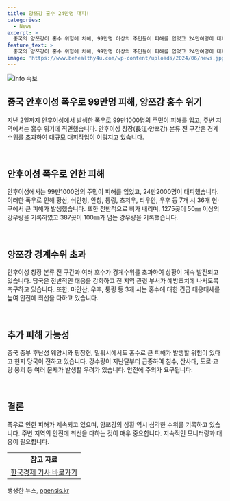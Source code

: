 ```yaml
---
title: 양쯔강 홍수 24만명 대피!
categories:
  - News
excerpt: >
  중국의 양쯔강이 홍수 위험에 처해, 99만명 이상의 주민들이 피해를 입었고 24만여명이 대피했다. 안후이성에서 2일 동안의 폭우로 인해 수위가 급상승하고, 여전히 상승 중이며 많은 지역이 경계수위를 초과했다. 지역 당국은 긴급 대응태세를 높이고 예방조치를 촉구하고 있으며, 중부 후난성에서도 홍수로 인한 피해가 발생했다고 전해졌다. (문장수: 68, 글자수: 304)
feature_text: >
  중국의 양쯔강이 홍수 위험에 처해, 99만명 이상의 주민들이 피해를 입었고 24만여명이 대피했다. 안후이성에서 2일 동안의 폭우로 인해 수위가 급상승하고, 여전히 상승 중이며 많은 지역이 경계수위를 초과했다. 지역 당국은 긴급 대응태세를 높이고 예방조치를 촉구하고 있으며, 중부 후난성에서도 홍수로 인한 피해가 발생했다고 전해졌다. (문장수: 68, 글자수: 304)
image: 'https://www.behealthy4u.com/wp-content/uploads/2024/06/news.jpg'
---
```


<p><img src="https://www.behealthy4u.com/wp-content/uploads/2024/06/news.jpg" alt="info 속보" /></p>

<h2 data-ke-size="size26">중국 안후이성 폭우로 99만명 피해, 양쯔강 홍수 위기</h2>

<p>지난 2일까지 안후이성에서 발생한 폭우로 99만1000명의 주민이 피해를 입고, 주변 지역에서는 홍수 위기에 직면했습니다. 안후이성 창장(長江·양쯔강) 본류 전 구간은 경계수위를 초과하여 대규모 대피작업이 이뤄지고 있습니다.</p>

<p data-ke-size="size16"> &nbsp;</p>

<h2 data-ke-size="size22">안후이성 폭우로 인한 피해</h2>

<p>안후이성에서는 99만1000명의 주민이 피해를 입었고, 24만2000명이 대피했습니다. 이러한 폭우로 인해 황산, 쉬안청, 안칭, 퉁링, 츠저우, 리우안, 우후 등 7개 시 36개 현·구에서 큰 피해가 발생했습니다. 또한 전반적으로 비가 내리며, 1275곳이 50㎜ 이상의 강우량을 기록하였고 387곳이 100㎜가 넘는 강우량을 기록했습니다.</p>

<p data-ke-size="size16"> &nbsp;</p>

<h2 data-ke-size="size22">양쯔강 경계수위 초과</h2>

<p>안후이성 창장 본류 전 구간과 여러 호수가 경계수위를 초과하여 상황이 계속 발전되고 있습니다. 당국은 전반적인 대응을 강화하고 전 지역 관련 부서가 예방조치에 나서도록 촉구하고 있습니다. 또한, 마안산, 우후, 퉁링 등 3개 시는 홍수에 대한 긴급 대응태세를 높여 안전에 최선을 다하고 있습니다.</p>

<p data-ke-size="size16"> &nbsp;</p>

<h2 data-ke-size="size22">추가 피해 가능성</h2>

<p>중국 중부 후난성 웨양시와 핑장현, 밀뤄시에서도 홍수로 큰 피해가 발생할 위험이 있다고 현지 당국이 전하고 있습니다. 강수량이 지난달부터 급증하여 침수, 산사태, 도로·교량 붕괴 등 여러 문제가 발생할 우려가 있습니다. 안전에 주의가 요구됩니다.</p>

<p data-ke-size="size16"> &nbsp;</p>

<h2 data-ke-size="size22">결론</h2>

<p>폭우로 인한 피해가 계속되고 있으며, 양쯔강의 상황 역시 심각한 수위를 기록하고 있습니다. 주변 지역의 안전에 최선을 다하는 것이 매우 중요합니다. 지속적인 모니터링과 대응이 필요합니다.</p>

<table>
  <tr>
    <td style="text-align: center; height: 17px;"><b>참고 자료</b></td>
  </tr>
  <tr>
    <td style="text-align: center; height: 17px;"><a href="https://www.hankyung.com/international/article/2024075" target="_blank" rel="noopener">한국경제 기사 바로가기</a></td>
  </tr>
</table>
생생한 뉴스, <a href="https://opensis.kr" rel="dofollow">opensis.kr</a>


